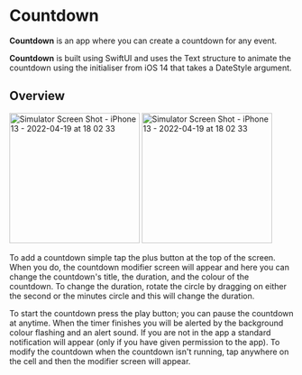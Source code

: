 #  Countdown

**Countdown** is an app where you can create a countdown for any event.

**Countdown** is built using SwiftUI and uses the Text structure to animate the countdown using the initialiser from iOS 14 that takes a DateStyle argument.

## Overview

<img width="231" alt="Simulator Screen Shot - iPhone 13 - 2022-04-19 at 18 02 33" src="https://user-images.githubusercontent.com/5818573/164129908-ecef0475-d775-4656-9f1c-31efb823c80b.png"> <img width="231" alt="Simulator Screen Shot - iPhone 13 - 2022-04-19 at 18 02 33" src="https://user-images.githubusercontent.com/5818573/164129940-abe0ee9f-bf12-4481-923e-15204b7d7725.png">


To add a countdown simple tap the plus button at the top of the screen. When you do, the countdown modifier screen will appear and here you can change the countdown's title, the duration, and the colour of the countdown. To change the duration, rotate the circle by dragging on either the second or the minutes circle and this will change the duration.

To start the countdown press the play button; you can pause the countdown at anytime. When the timer finishes you will be alerted by the background colour flashing and an alert sound. If you are not in the app a standard notification will appear (only if you have given permission to the app). To modify the countdown when the countdown isn't running, tap anywhere on the cell and then the modifier screen will appear.





